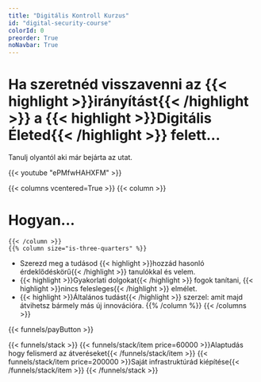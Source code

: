 ```yaml
---
title: "Digitális Kontroll Kurzus"
id: "digital-security-course"
colorId: 0
preorder: True
noNavbar: True
---
```

# Ha szeretnéd visszavenni az {{< highlight >}}irányítást{{< /highlight >}} a {{< highlight >}}Digitális Életed{{< /highlight >}} felett...
Tanulj olyantól aki már bejárta az utat.

{{< youtube "ePMfwHAHXFM" >}}

{{< columns vcentered=True >}}
    {{< column >}}
# Hogyan...
    {{< /column >}}
    {{% column size="is-three-quarters" %}}
- Szerezd meg a tudásod {{< highlight >}}hozzád hasonló érdeklődéskörű{{< /highlight >}} tanulókkal és velem.
- {{< highlight >}}Gyakorlati dolgokat{{< /highlight >}} fogok tanítani, {{< highlight >}}nincs felesleges{{< /highlight >}} elmélet.
- {{< highlight >}}Általános tudást{{< /highlight >}} szerzel: amit majd átvihetsz bármely más új innovációra.
    {{% /column %}}
{{< /columns >}}

{{< funnels/payButton >}}

{{< funnels/stack >}}
    {{< funnels/stack/item price=60000 >}}Alaptudás hogy felismerd az átveréseket{{< /funnels/stack/item >}}
    {{< funnels/stack/item price=200000 >}}Saját infrastruktúrád kiépítése{{< /funnels/stack/item >}}
{{< /funnels/stack >}}
